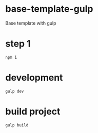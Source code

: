 # base-template-gulp
Base template with gulp

# step 1
`npm i`

# development
`gulp dev`

# build project
`gulp build`